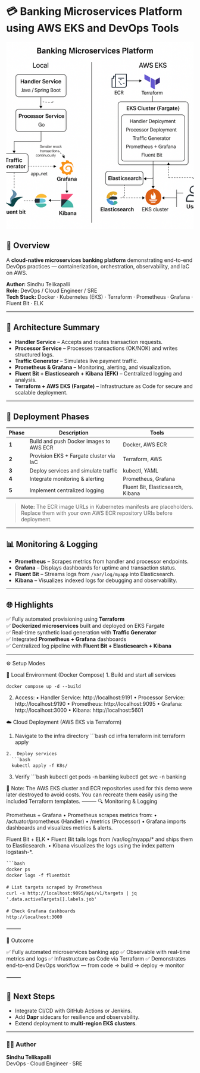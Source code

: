 # 💳 Banking Microservices Platform using AWS EKS and DevOps Tools

![Architecture](./Architecture.png)

## 📘 Overview
A **cloud-native microservices banking platform** demonstrating end-to-end DevOps practices — containerization, orchestration, observability, and IaC on AWS.

**Author:** Sindhu Telikapalli  
**Role:** DevOps / Cloud Engineer / SRE  
**Tech Stack:** Docker · Kubernetes (EKS) · Terraform · Prometheus · Grafana · Fluent Bit · ELK

---

## 🚀 Architecture Summary
- **Handler Service** – Accepts and routes transaction requests.  
- **Processor Service** – Processes transactions (OK/NOK) and writes structured logs.  
- **Traffic Generator** – Simulates live payment traffic.  
- **Prometheus & Grafana** – Monitoring, alerting, and visualization.  
- **Fluent Bit + Elasticsearch + Kibana (EFK)** – Centralized logging and analysis.  
- **Terraform + AWS EKS (Fargate)** – Infrastructure as Code for secure and scalable deployment.

---

## 🧩 Deployment Phases

| Phase | Description | Tools |
|-------|--------------|-------|
| **1** | Build and push Docker images to AWS ECR | Docker, AWS ECR |
| **2** | Provision EKS + Fargate cluster via IaC | Terraform, AWS |
| **3** | Deploy services and simulate traffic | kubectl, YAML |
| **4** | Integrate monitoring & alerting | Prometheus, Grafana |
| **5** | Implement centralized logging | Fluent Bit, Elasticsearch, Kibana |

> **Note:** The ECR image URLs in Kubernetes manifests are placeholders.  
> Replace them with your own AWS ECR repository URIs before deployment.

---

## 📊 Monitoring & Logging
- **Prometheus** – Scrapes metrics from handler and processor endpoints.  
- **Grafana** – Displays dashboards for uptime and transaction status.  
- **Fluent Bit** – Streams logs from `/var/log/myapp` into Elasticsearch.  
- **Kibana** – Visualizes indexed logs for debugging and observability.  

---

## 🌐 Highlights
✅ Fully automated provisioning using **Terraform**  
✅ **Dockerized microservices** built and deployed on EKS Fargate  
✅ Real-time synthetic load generation with **Traffic Generator**  
✅ Integrated **Prometheus + Grafana** dashboards  
✅ Centralized log pipeline with **Fluent Bit + Elasticsearch + Kibana**

---
⚙️ Setup Modes

🧪 Local Environment (Docker Compose)
	1.	Build and start all services
    
    docker compose up -d --build

  2.	Access:
	•	Handler Service: http://localhost:9191
	•	Processor Service: http://localhost:9190
	•	Prometheus: http://localhost:9095
	•	Grafana: http://localhost:3000
	•	Kibana: http://localhost:5601

☁️ Cloud Deployment (AWS EKS via Terraform)

  1.	Navigate to the infra directory
     ```bash
     cd infra
     terraform init
     terraform apply

	2.	Deploy services
      ```bash
      kubectl apply -f K8s/

  3.	Verify
      ```bash
      kubectl get pods -n banking
      kubectl get svc -n banking
    
📝 Note: The AWS EKS cluster and ECR repositories used for this demo were later destroyed to avoid costs.
You can recreate them easily using the included Terraform templates.
⸻
🔍 Monitoring & Logging

Prometheus + Grafana
	•	Prometheus scrapes metrics from:
	•	/actuator/prometheus (Handler)
	•	/metrics (Processor)
	•	Grafana imports dashboards and visualizes metrics & alerts.

Fluent Bit + ELK
	•	Fluent Bit tails logs from /var/log/myapp/* and ships them to Elasticsearch.
	•	Kibana visualizes the logs using the index pattern logstash-*.

    ```bash
    docker ps
    docker logs -f fluentbit

    # List targets scraped by Prometheus
    curl -s http://localhost:9095/api/v1/targets | jq '.data.activeTargets[].labels.job'

    # Check Grafana dashboards
    http://localhost:3000
⸻

🚀 Outcome

✅ Fully automated microservices banking app
✅ Observable with real-time metrics and logs
✅ Infrastructure as Code via Terraform
✅ Demonstrates end-to-end DevOps workflow — from code → build → deploy → monitor


⸻



## 🏁 Next Steps
- Integrate CI/CD with GitHub Actions or Jenkins.  
- Add **Dapr** sidecars for resilience and observability.  
- Extend deployment to **multi-region EKS clusters**.

---

### 👩‍💻 Author
**Sindhu Telikapalli**  
DevOps · Cloud Engineer · SRE  
